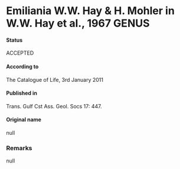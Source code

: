 Emiliania W.W. Hay & H. Mohler in W.W. Hay et al., 1967 GENUS
=======

#### Status
ACCEPTED

#### According to
The Catalogue of Life, 3rd January 2011

#### Published in
Trans. Gulf Cst Ass. Geol. Socs 17: 447.

#### Original name
null

### Remarks
null